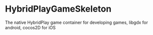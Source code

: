 # HybridPlayGameSkeleton
The native HybridPlay game container for developing games, libgdx for android, cocos2D for iOS
